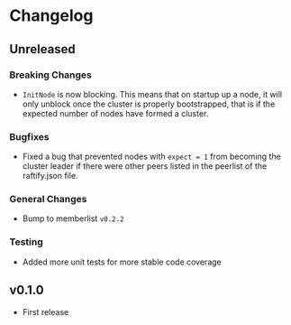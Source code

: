 # Changelog

## Unreleased

### Breaking Changes

* `InitNode` is now blocking. This means that on startup up a node, it will only unblock once the cluster is properly bootstrapped, that is if the expected number of nodes have formed a cluster.

### Bugfixes

* Fixed a bug that prevented nodes with `expect = 1` from becoming the cluster leader if there were other peers listed in the peerlist of the raftify.json file.

### General Changes

* Bump to memberlist `v0.2.2`

### Testing

* Added more unit tests for more stable code coverage

## v0.1.0

* First release
